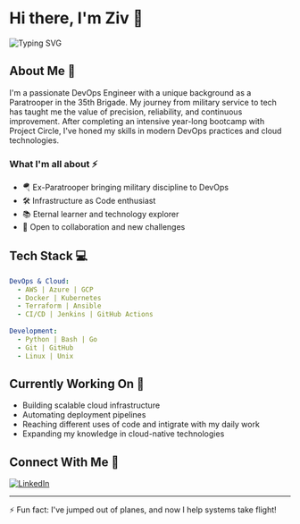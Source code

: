 # Hi there, I'm Ziv 👋

![Typing SVG](https://readme-typing-svg.herokuapp.com?font=Fira+Code&pause=1000&width=435&lines=DevOps+Engineer;Former+Paratrooper;Eternal+Learner)

## About Me 🚀
I'm a passionate DevOps Engineer with a unique background as a Paratrooper in the 35th Brigade. My journey from military service to tech has taught me the value of precision, reliability, and continuous improvement. After completing an intensive year-long bootcamp with Project Circle, I've honed my skills in modern DevOps practices and cloud technologies.

### What I'm all about ⚡
- 🪂 Ex-Paratrooper bringing military discipline to DevOps
- 🛠️ Infrastructure as Code enthusiast
- 📚 Eternal learner and technology explorer
- 🤝 Open to collaboration and new challenges

## Tech Stack 💻
```yaml
DevOps & Cloud:
  - AWS | Azure | GCP
  - Docker | Kubernetes
  - Terraform | Ansible
  - CI/CD | Jenkins | GitHub Actions
  
Development:
  - Python | Bash | Go
  - Git | GitHub
  - Linux | Unix
```

## Currently Working On 🔭
- Building scalable cloud infrastructure
- Automating deployment pipelines
- Reaching different uses of code and intigrate with my daily work
- Expanding my knowledge in cloud-native technologies

## Connect With Me 🤝
[![LinkedIn](https://img.shields.io/badge/LinkedIn-0077B5?style=for-the-badge&logo=linkedin&logoColor=white)](www.linkedin.com/in/ziv-ismailov-24a279342)

---
⚡ Fun fact: I've jumped out of planes, and now I help systems take flight!
